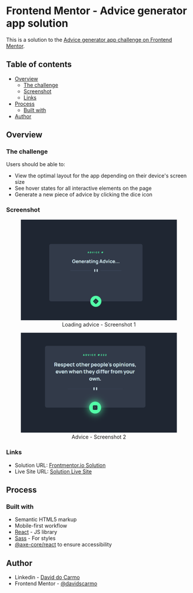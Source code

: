 # Frontend Mentor - Advice generator app solution

This is a solution to the [Advice generator app challenge on Frontend Mentor](https://www.frontendmentor.io/challenges/advice-generator-app-QdUG-13db).

## Table of contents

- [Overview](#overview)
  - [The challenge](#the-challenge)
  - [Screenshot](#screenshot)
  - [Links](#links)
- [Process](#my-process)
  - [Built with](#built-with)
- [Author](#author)

## Overview

### The challenge

Users should be able to:

- View the optimal layout for the app depending on their device's screen size
- See hover states for all interactive elements on the page
- Generate a new piece of advice by clicking the dice icon

### Screenshot

<figure>
  <img src="./readme/screenshot_1.png" alt="Generating advice... - Screenshot 1">
  <figcaption style="text-align:center">Loading advice - Screenshot 1</figcaption>
</figure>

<figure>
  <img src="./readme/screenshot_2.png" alt="Advice: Respect other people's opinions, even when they differ from your own - Screenshot 2">
  <figcaption style="text-align:center">Advice - Screenshot 2</figcaption>
</figure>

### Links

- Solution URL: [Frontmentor.io Solution](https://www.frontendmentor.io/solutions/advice-generator-app-X_DZvgLbby)
- Live Site URL: [Solution Live Site](https://advice-generator-app-amber.vercel.app/)

## Process

### Built with

- Semantic HTML5 markup
- Mobile-first workflow
- [React](https://reactjs.org/) - JS library
- [Sass](https://sass-lang.com/) - For styles
- [@axe-core/react](https://www.npmjs.com/package/@axe-core/react) to ensure accessibility

## Author

- Linkedin - [David do Carmo](https://www.linkedin.com/in/davidscarmo/)
- Frontend Mentor - [@davidscarmo](https://www.frontendmentor.io/profile/davidscarmo)
